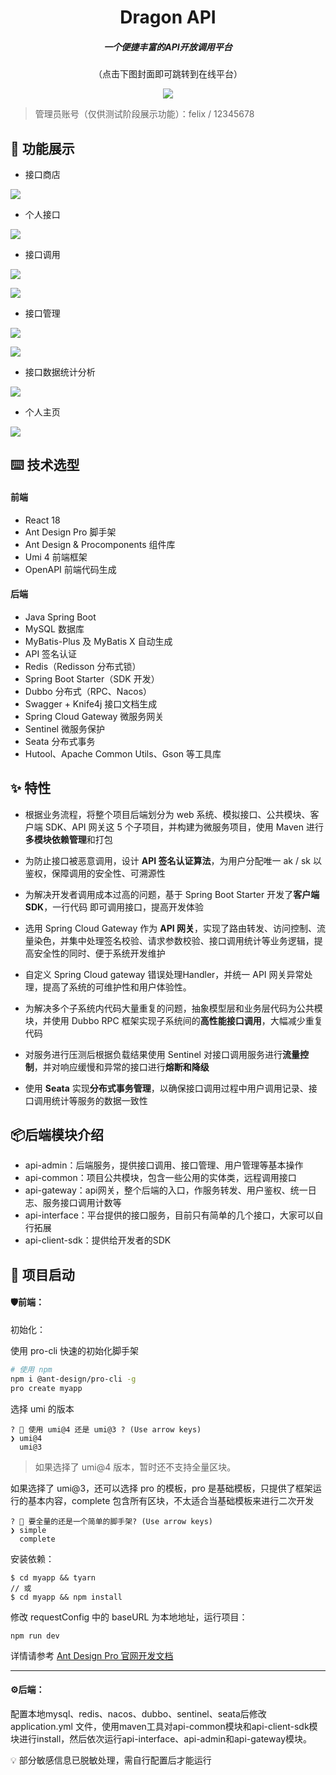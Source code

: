 <h1 align="center">Dragon API</h1>
<h5 align="center">
        一个便捷丰富的API开放调用平台
</h5>
<div align="center">
    （点击下图封面即可跳转到在线平台）
</div>
<p align="center">
  <a target="_blank" href="http://123.60.212.37/profile">
    <img  src="./img/cover.jpg">
  </a>
</p>


> 管理员账号（仅供测试阶段展示功能）：felix / 12345678



## 🌈 功能展示

- 接口商店

![](./img/store.jpg)

- 个人接口

![](./img/my-interface.jpg)

- 接口调用

![](./img/test-interface1.jpg)

![](./img/test-interface2.jpg)

- 接口管理

![](./img/manage-interface.jpg)

![](./img/manage-detail.jpg)

- 接口数据统计分析

![](./img/analysis.jpg)

- 个人主页

![](./img/user-detail.jpg)





## ⌨️ 技术选型

#### 前端

- React 18
- Ant Design Pro 脚手架
- Ant Design & Procomponents 组件库
- Umi 4 前端框架
- OpenAPI 前端代码生成

#### 后端

- Java Spring Boot
- MySQL 数据库
- MyBatis-Plus 及 MyBatis X 自动生成
- API 签名认证
- Redis（Redisson 分布式锁）
- Spring Boot Starter（SDK 开发）
- Dubbo 分布式（RPC、Nacos）
- Swagger + Knife4j 接口文档生成
- Spring Cloud Gateway 微服务网关
- Sentinel 微服务保护
- Seata 分布式事务
- Hutool、Apache Common Utils、Gson 等工具库



## ✨ 特性

- 根据业务流程，将整个项目后端划分为 web 系统、模拟接口、公共模块、客户端 SDK、API 网关这 5 个子项目，并构建为微服务项目，使用 Maven 进行**多模块依赖管理**和打包
- 为防止接口被恶意调用，设计 **API 签名认证算法**，为用户分配唯一 ak / sk 以鉴权，保障调用的安全性、可溯源性

- 为解决开发者调用成本过高的问题，基于 Spring Boot Starter 开发了**客户端 SDK**，一行代码 即可调用接口，提高开发体验
- 选用 Spring Cloud Gateway 作为 **API 网关**，实现了路由转发、访问控制、流量染色，并集中处理签名校验、请求参数校验、接口调用统计等业务逻辑，提高安全性的同时、便于系统开发维护
- 自定义 Spring Cloud gateway 错误处理Handler，并统一 API 网关异常处理，提高了系统的可维护性和用户体验性。
- 为解决多个子系统内代码大量重复的问题，抽象模型层和业务层代码为公共模块，并使用 Dubbo RPC 框架实现子系统间的**高性能接口调用**，大幅减少重复代码
- 对服务进行压测后根据负载结果使用 Sentinel 对接口调用服务进行**流量控制**，并对响应缓慢和异常的接口进行**熔断和降级**

- 使用 **Seata** 实现**分布式事务管理**，以确保接口调用过程中用户调用记录、接口调用统计等服务的数据一致性



## 📦后端模块介绍

- api-admin：后端服务，提供接口调用、接口管理、用户管理等基本操作
- api-common：项目公共模块，包含一些公用的实体类，远程调用接口
- api-gateway：api网关，整个后端的入口，作服务转发、用户鉴权、统一日志、服务接口调用计数等
- api-interface：平台提供的接口服务，目前只有简单的几个接口，大家可以自行拓展
- api-client-sdk：提供给开发者的SDK



## 🔨  项目启动

#### 🛡前端：

初始化：

使用 pro-cli 快速的初始化脚手架

```bash
# 使用 npm
npm i @ant-design/pro-cli -g
pro create myapp
```

选择 umi 的版本

```shell
? 🐂 使用 umi@4 还是 umi@3 ? (Use arrow keys)
❯ umi@4
  umi@3
```

> 如果选择了 umi@4 版本，暂时还不支持全量区块。

如果选择了 umi@3，还可以选择 pro 的模板，pro 是基础模板，只提供了框架运行的基本内容，complete 包含所有区块，不太适合当基础模板来进行二次开发

```shell
? 🚀 要全量的还是一个简单的脚手架? (Use arrow keys)
❯ simple
  complete
```

安装依赖：

```shell
$ cd myapp && tyarn
// 或
$ cd myapp && npm install
```

修改 requestConfig 中的 baseURL 为本地地址，运行项目：

```shell
npm run dev
```

详情请参考 [Ant Design Pro 官网开发文档](https://pro.ant.design/zh-CN/docs/getting-started/)



---



#### ⚙️后端：

配置本地mysql、redis、nacos、dubbo、sentinel、seata后修改 application.yml 文件，使用maven工具对api-common模块和api-client-sdk模块进行install，然后依次运行api-interface、api-admin和api-gateway模块。

💡 部分敏感信息已脱敏处理，需自行配置后才能运行
